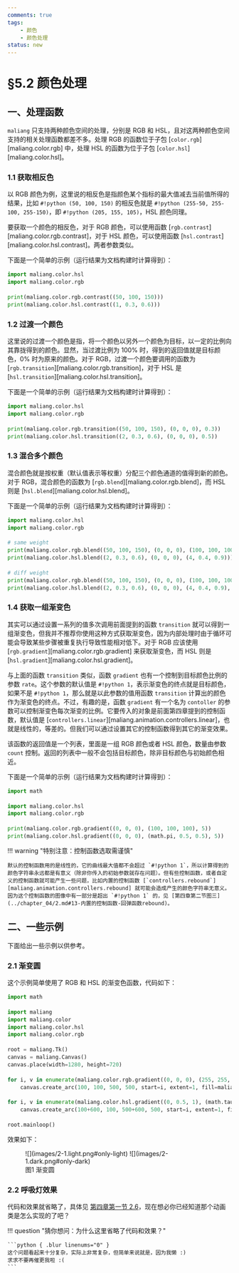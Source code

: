 ```yaml
---
comments: true
tags:
    - 颜色
    - 颜色处理
status: new
---
```


# §5.2 颜色处理

## 一、处理函数

`maliang` 只支持两种颜色空间的处理，分别是 RGB 和 HSL，且对这两种颜色空间支持的相关处理函数都差不多。处理 RGB 的函数位于子包 [`color.rgb`][maliang.color.rgb] 中，处理 HSL 的函数为位于子包 [`color.hsl`][maliang.color.hsl]。

### 1.1 获取相反色

以 RGB 颜色为例，这里说的相反色是指颜色某个指标的最大值减去当前值所得的结果，比如 `#!python (50, 100, 150)` 的相反色就是 `#!python (255-50, 255-100, 255-150)`，即 `#!python (205, 155, 105)`，HSL 颜色同理。

要获取一个颜色的相反色，对于 RGB 颜色，可以使用函数 [`rgb.contrast`][maliang.color.rgb.contrast]，对于 HSL 颜色，可以使用函数 [`hsl.contrast`][maliang.color.hsl.contrast]。两者参数类似。

下面是一个简单的示例（运行结果为文档构建时计算得到）：

```python exec source="material-block" result="console"
import maliang.color.hsl
import maliang.color.rgb

print(maliang.color.rgb.contrast((50, 100, 150)))
print(maliang.color.hsl.contrast((1, 0.3, 0.6)))
```

### 1.2 过渡一个颜色

这里说的过渡一个颜色是指，将一个颜色以另外一个颜色为目标，以一定的比例向其靠拢得到的颜色。显然，当过渡比例为 100% 时，得到的返回值就是目标颜色，0% 时为原来的颜色。对于 RGB，过渡一个颜色要调用的函数为 [`rgb.transition`][maliang.color.rgb.transition]，对于 HSL 是 [`hsl.transition`][maliang.color.hsl.transition]。

下面是一个简单的示例（运行结果为文档构建时计算得到）：

```python exec source="material-block" result="console"
import maliang.color.hsl
import maliang.color.rgb

print(maliang.color.rgb.transition((50, 100, 150), (0, 0, 0), 0.3))
print(maliang.color.hsl.transition((2, 0.3, 0.6), (0, 0, 0), 0.5))
```

### 1.3 混合多个颜色

混合颜色就是按权重（默认值表示等权重）分配三个颜色通道的值得到新的颜色。对于 RGB，混合颜色的函数为 [`rgb.blend`][maliang.color.rgb.blend]，而 HSL 则是 [`hsl.blend`][maliang.color.hsl.blend]。

下面是一个简单的示例（运行结果为文档构建时计算得到）：

```python exec source="material-block" result="console"
import maliang.color.hsl
import maliang.color.rgb

# same weight
print(maliang.color.rgb.blend((50, 100, 150), (0, 0, 0), (100, 100, 100)))
print(maliang.color.hsl.blend((2, 0.3, 0.6), (0, 0, 0), (4, 0.4, 0.9)))

# diff weight
print(maliang.color.rgb.blend((50, 100, 150), (0, 0, 0), (100, 100, 100), weights=(1, 2, 3)))
print(maliang.color.hsl.blend((2, 0.3, 0.6), (0, 0, 0), (4, 0.4, 0.9), weights=(0.1, 0.3, 0.6)))
```

### 1.4 获取一组渐变色

其实可以通过设置一系列的值多次调用前面提到的函数 `transition` 就可以得到一组渐变色，但我并不推荐你使用这种方式获取渐变色，因为内部处理时由于循环可能会导致某些步骤被重复执行导致性能相对低下。对于 RGB 应该使用 [`rgb.gradient`][maliang.color.rgb.gradient] 来获取渐变色，而 HSL 则是 [`hsl.gradient`][maliang.color.hsl.gradient]。

与上面的函数 `transition` 类似，函数 `gradient` 也有一个控制到目标颜色比例的参数 `rate`。这个参数的默认值是 `#!python 1`，表示渐变色的终点就是目标颜色，如果不是 `#!python 1`，那么就是以此参数的值用函数 `transition` 计算出的颜色作为渐变色的终点。不过，有趣的是，函数 `gradient` 有一个名为 `contoller` 的参数可以控制渐变色每次渐变的比例。它要传入的对象是前面第四章提到的控制函数，默认值是 [`controllers.linear`][maliang.animation.controllers.linear]，也就是线性的，等差的。但我们可以通过设置其它的控制函数得到其它的渐变效果。

该函数的返回值是一个列表，里面是一组 RGB 颜色或者 HSL 颜色，数量由参数 `count` 控制。返回的列表中一般不会包括目标颜色，除非目标颜色与初始颜色相近。

下面是一个简单的示例（运行结果为文档构建时计算得到）：

```python exec source="material-block" result="console"
import math

import maliang.color.hsl
import maliang.color.rgb

print(maliang.color.rgb.gradient((0, 0, 0), (100, 100, 100), 5))
print(maliang.color.hsl.gradient((0, 0, 0), (math.pi, 0.5, 0.5), 5))
```

!!! warning "特别注意：控制函数选取需谨慎"

    默认的控制函数用的是线性的，它的曲线最大值都不会超过 `#!python 1`，所以计算得到的颜色字符串永远都是有意义（除非你传入的初始参数就存在问题）。但有些控制函数，或者自定义的控制函数就可能产生一些问题，比如内置的控制函数 [`controllers.rebound`][maliang.animation.controllers.rebound] 就可能会造成产生的颜色字符串无意义。因为这个控制函数的图像中有一部分是超出 `#!python 1` 的，见 [第四章第二节图三](../chapter_04/2.md#13-内置的控制函数-回弹函数rebound)。

## 二、一些示例

下面给出一些示例以供参考。

### 2.1 渐变圆

这个示例简单使用了 RGB 和 HSL 的渐变色函数，代码如下：

```python hl_lines="12-13 15-16"
import math

import maliang
import maliang.color
import maliang.color.hsl
import maliang.color.rgb

root = maliang.Tk()
canvas = maliang.Canvas()
canvas.place(width=1280, height=720)

for i, v in enumerate(maliang.color.rgb.gradient((0, 0, 0), (255, 255, 255), 360)):
    canvas.create_arc(100, 100, 500, 500, start=i, extent=1, fill=maliang.color.rgb_to_hex(v), outline="")

for i, v in enumerate(maliang.color.hsl.gradient((0, 0.5, 1), (math.tau, 0.5, 1), 360)):
    canvas.create_arc(100+600, 100, 500+600, 500, start=i, extent=1, fill=maliang.color.hsl_to_hex(v), outline="")

root.mainloop()
```

效果如下：

<figure markdown="span">
![](images/2-1.light.png#only-light)
![](images/2-1.dark.png#only-dark)
<figcaption>图1 渐变圆</figcaption>
</figure>

### 2.2 呼吸灯效果

代码和效果就省略了，具体见 [第四章第一节 2.6](../chapter_04/1.md#26-gradientitem)，现在想必你已经知道那个动画类是怎么实现的了吧？

!!! question "猜你想问：为什么这里省略了代码和效果？"

    ```python { .blur linenums="0" }
    这个问题看起来十分复杂，实际上非常复杂，但简单来说就是，因为我懒 :)
    求求不要再催更我啦 :(
    ```
